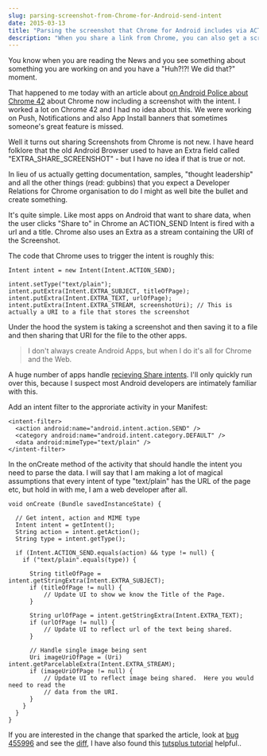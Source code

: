 ```yaml
---
slug: parsing-screenshot-from-Chrome-for-Android-send-intent
date: 2015-03-13
title: "Parsing the screenshot that Chrome for Android includes via ACTION_SEND intent"
description: "When you share a link from Chrome, you can also get a screenshot using a couple of Intent Extras"
---
```


You know when you are reading the News and you see something about something you are working on and you have a "Huh?!?! We did that?" moment.

That happened to me today with an article about [on Android Police about Chrome 42](http://www.androidpolice.com/2015/03/13/chrome-v42-automatically-includes-a-screenshot-when-you-share-a-webpage/) about Chrome now including a screenshot with the intent.  I worked a lot on Chrome 42 and I had no idea about this.  We were working on Push, Notifications and also App Install banners that sometimes someone's great feature is missed.

Well it turns out sharing Screenshots from Chrome is not new.  I have heard folklore that the old Android Browser used to have an Extra field called "EXTRA_SHARE_SCREENSHOT" - but I have no idea if that is true or not.

In lieu of us actually getting documentation, samples, "thought leadership" and all the other things (read: gubbins) that you expect a Developer Relations for Chrome organisation to do I might as well bite the bullet and create something.

It's quite simple. Like most apps on Android that want to share data, when the user clicks "Share to" in Chrome an ACTION_SEND Intent is fired with a url and a title. Chrome also uses an Extra as a stream containing the URI of the Screenshot.

The code that Chrome uses to trigger the intent is roughly this:

    Intent intent = new Intent(Intent.ACTION_SEND);
    
    intent.setType("text/plain");
    intent.putExtra(Intent.EXTRA_SUBJECT, titleOfPage);
    intent.putExtra(Intent.EXTRA_TEXT, urlOfPage);
    intent.putExtra(Intent.EXTRA_STREAM, screenshotUri); // This is actually a URI to a file that stores the screenshot

Under the hood the system is taking a screenshot and then saving it to a file and then sharing that URI for the file to the other apps.

>  I don't always create Android Apps, but when I do it's all for Chrome and the Web.

A huge number of apps handle [recieving Share intents](http://developer.android.com/training/sharing/receive.html).  I'll only quickly run over this, because I suspect most Android developers are intimately familiar with this.

Add an intent filter to the approriate activity in your Manifest:

    <intent-filter>
      <action android:name="android.intent.action.SEND" />
      <category android:name="android.intent.category.DEFAULT" />
      <data android:mimeType="text/plain" />
    </intent-filter>

In the onCreate method of the activity that should handle the intent you need to parse the data.  I will say that I am making a lot of magical assumptions that every intent of type "text/plain" has the URL of the page etc, but hold in with me, I am a web developer after all.

    void onCreate (Bundle savedInstanceState) {
      
      // Get intent, action and MIME type
      Intent intent = getIntent();
      String action = intent.getAction();
      String type = intent.getType();

      if (Intent.ACTION_SEND.equals(action) && type != null) {
        if ("text/plain".equals(type)) {

          String titleOfPage = intent.getStringExtra(Intent.EXTRA_SUBJECT);
          if (titleOfPage != null) {
              // Update UI to show we know the Title of the Page.
          }

          String urlOfPage = intent.getStringExtra(Intent.EXTRA_TEXT);
          if (urlOfPage != null) {
              // Update UI to reflect url of the text being shared.
          }
        
          // Handle single image being sent
          Uri imageUriOfPage = (Uri) intent.getParcelableExtra(Intent.EXTRA_STREAM);
          if (imageUriOfPage != null) {
              // Update UI to reflect image being shared.  Here you would need to read the
              // data from the URI.
          }
        }
      }
    }

If you are interested in the change that sparked the article, look at [bug 455996](https://code.google.com/p/chromium/issues/detail?id=455996) and see the [diff](https://codereview.chromium.org/972293003/diff/40001/chrome/android/java/src/org/chromium/chrome/browser/share/ShareHelper.java), I have also found this [tutsplus tutorial](http://code.tutsplus.com/tutorials/android-sdk-receiving-data-from-the-send-intent--mobile-14878) helpful..